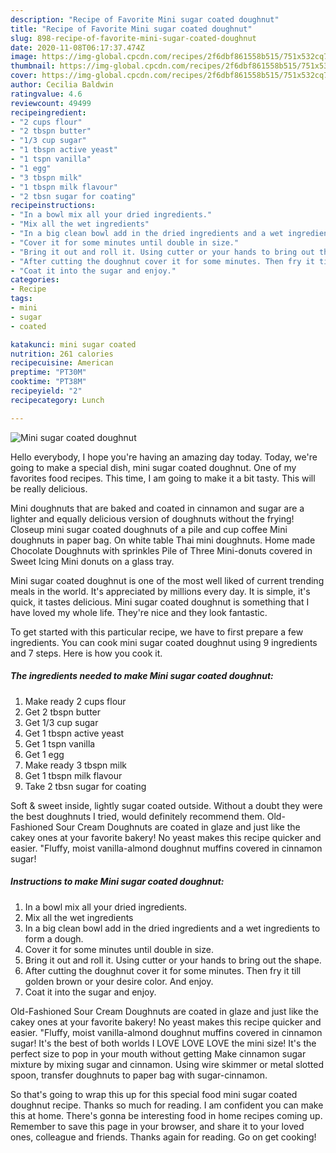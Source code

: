 ```yaml
---
description: "Recipe of Favorite Mini sugar coated doughnut"
title: "Recipe of Favorite Mini sugar coated doughnut"
slug: 898-recipe-of-favorite-mini-sugar-coated-doughnut
date: 2020-11-08T06:17:37.474Z
image: https://img-global.cpcdn.com/recipes/2f6dbf861558b515/751x532cq70/mini-sugar-coated-doughnut-recipe-main-photo.jpg
thumbnail: https://img-global.cpcdn.com/recipes/2f6dbf861558b515/751x532cq70/mini-sugar-coated-doughnut-recipe-main-photo.jpg
cover: https://img-global.cpcdn.com/recipes/2f6dbf861558b515/751x532cq70/mini-sugar-coated-doughnut-recipe-main-photo.jpg
author: Cecilia Baldwin
ratingvalue: 4.6
reviewcount: 49499
recipeingredient:
- "2 cups flour"
- "2 tbspn butter"
- "1/3 cup sugar"
- "1 tbspn active yeast"
- "1 tspn vanilla"
- "1 egg"
- "3 tbspn milk"
- "1 tbspn milk flavour"
- "2 tbsn sugar for coating"
recipeinstructions:
- "In a bowl mix all your dried ingredients."
- "Mix all the wet ingredients"
- "In a big clean bowl add in the dried ingredients and a wet ingredients to form a dough."
- "Cover it for some minutes until double in size."
- "Bring it out and roll it. Using cutter or your hands to bring out the shape."
- "After cutting the doughnut cover it for some minutes. Then fry it till golden brown or your desire color. And enjoy."
- "Coat it into the sugar and enjoy."
categories:
- Recipe
tags:
- mini
- sugar
- coated

katakunci: mini sugar coated 
nutrition: 261 calories
recipecuisine: American
preptime: "PT30M"
cooktime: "PT38M"
recipeyield: "2"
recipecategory: Lunch

---
```



![Mini sugar coated doughnut](https://img-global.cpcdn.com/recipes/2f6dbf861558b515/751x532cq70/mini-sugar-coated-doughnut-recipe-main-photo.jpg)

Hello everybody, I hope you're having an amazing day today. Today, we're going to make a special dish, mini sugar coated doughnut. One of my favorites food recipes. This time, I am going to make it a bit tasty. This will be really delicious.

Mini doughnuts that are baked and coated in cinnamon and sugar are a lighter and equally delicious version of doughnuts without the frying! Closeup mini sugar coated doughnuts of a pile and cup coffee Mini doughnuts in paper bag. On white table Thai mini doughnuts. Home made Chocolate Doughnuts with sprinkles Pile of Three Mini-donuts covered in Sweet Icing Mini donuts on a glass tray.

Mini sugar coated doughnut is one of the most well liked of current trending meals in the world. It's appreciated by millions every day. It is simple, it's quick, it tastes delicious. Mini sugar coated doughnut is something that I have loved my whole life. They're nice and they look fantastic.


To get started with this particular recipe, we have to first prepare a few ingredients. You can cook mini sugar coated doughnut using 9 ingredients and 7 steps. Here is how you cook it.

<!--inarticleads1-->

##### The ingredients needed to make Mini sugar coated doughnut:

1. Make ready 2 cups flour
1. Get 2 tbspn butter
1. Get 1/3 cup sugar
1. Get 1 tbspn active yeast
1. Get 1 tspn vanilla
1. Get 1 egg
1. Make ready 3 tbspn milk
1. Get 1 tbspn milk flavour
1. Take 2 tbsn sugar for coating


Soft &amp; sweet inside, lightly sugar coated outside. Without a doubt they were the best doughnuts I tried, would definitely recommend them. Old-Fashioned Sour Cream Doughnuts are coated in glaze and just like the cakey ones at your favorite bakery! No yeast makes this recipe quicker and easier. &#34;Fluffy, moist vanilla-almond doughnut muffins covered in cinnamon sugar! 

<!--inarticleads2-->

##### Instructions to make Mini sugar coated doughnut:

1. In a bowl mix all your dried ingredients.
1. Mix all the wet ingredients
1. In a big clean bowl add in the dried ingredients and a wet ingredients to form a dough.
1. Cover it for some minutes until double in size.
1. Bring it out and roll it. Using cutter or your hands to bring out the shape.
1. After cutting the doughnut cover it for some minutes. Then fry it till golden brown or your desire color. And enjoy.
1. Coat it into the sugar and enjoy.


Old-Fashioned Sour Cream Doughnuts are coated in glaze and just like the cakey ones at your favorite bakery! No yeast makes this recipe quicker and easier. &#34;Fluffy, moist vanilla-almond doughnut muffins covered in cinnamon sugar! It&#39;s the best of both worlds I LOVE LOVE LOVE the mini size! It&#39;s the perfect size to pop in your mouth without getting Make cinnamon sugar mixture by mixing sugar and cinnamon. Using wire skimmer or metal slotted spoon, transfer doughnuts to paper bag with sugar-cinnamon. 

So that's going to wrap this up for this special food mini sugar coated doughnut recipe. Thanks so much for reading. I am confident you can make this at home. There's gonna be interesting food in home recipes coming up. Remember to save this page in your browser, and share it to your loved ones, colleague and friends. Thanks again for reading. Go on get cooking!
